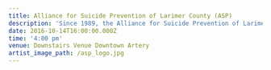 ```yaml
---
title: Alliance for Suicide Prevention of Larimer County (ASP)
description: 'Since 1989, the Alliance for Suicide Prevention of Larimer County (ASP) has provided suicide prevention educational programs and grief support services to youth and adults. Our mission is to prevent suicide in Larimer County by raising awareness, educating and training youth and adults about depression and the impact of suicide, and providing support to those who have been affected. In the past year we have reached over 4,900 middle school and high school students with our suicide prevention program, Raising Awareness of Personal Power.  We have also reached 490 adults with our Hope for Today suicide prevention program and over 100 people attended our Grief Support Groups for those who have lost someone to suicide.'
date: 2016-10-14T16:00:00.000Z
time: '4:00 pm'
venue: Downstairs Venue Downtown Artery
artist_image_path: /asp_logo.jpg
---
```



